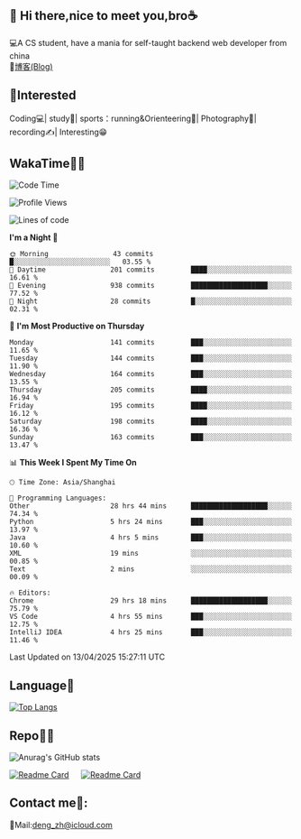 👋 Hi there,nice to meet you,bro☕
---
💻A CS student, have a mania for self-taught backend web developer from china   
📌[博客(Blog)](https://github.com/HealUP/MyBlog)

 <!-- waka-box start -->
 <!-- waka-box end -->
 
🧲**Interested**
--
Coding💻| study📖| sports：running&Orienteering🏃‍| Photography📸| recording✍️| Interesting😁

WakaTime👨‍💻
---
<!--START_SECTION:waka-->
![Code Time](http://img.shields.io/badge/Code%20Time-2%2C838%20hrs%2010%20mins-blue)

![Profile Views](http://img.shields.io/badge/Profile%20Views-0-blue)

![Lines of code](https://img.shields.io/badge/From%20Hello%20World%20I%27ve%20Written-205.1%20thousand%20lines%20of%20code-blue)

**I'm a Night 🦉** 

```text
🌞 Morning                43 commits          █░░░░░░░░░░░░░░░░░░░░░░░░   03.55 % 
🌆 Daytime                201 commits         ████░░░░░░░░░░░░░░░░░░░░░   16.61 % 
🌃 Evening                938 commits         ███████████████████░░░░░░   77.52 % 
🌙 Night                  28 commits          █░░░░░░░░░░░░░░░░░░░░░░░░   02.31 % 
```
📅 **I'm Most Productive on Thursday** 

```text
Monday                   141 commits         ███░░░░░░░░░░░░░░░░░░░░░░   11.65 % 
Tuesday                  144 commits         ███░░░░░░░░░░░░░░░░░░░░░░   11.90 % 
Wednesday                164 commits         ███░░░░░░░░░░░░░░░░░░░░░░   13.55 % 
Thursday                 205 commits         ████░░░░░░░░░░░░░░░░░░░░░   16.94 % 
Friday                   195 commits         ████░░░░░░░░░░░░░░░░░░░░░   16.12 % 
Saturday                 198 commits         ████░░░░░░░░░░░░░░░░░░░░░   16.36 % 
Sunday                   163 commits         ███░░░░░░░░░░░░░░░░░░░░░░   13.47 % 
```


📊 **This Week I Spent My Time On** 

```text
🕑︎ Time Zone: Asia/Shanghai

💬 Programming Languages: 
Other                    28 hrs 44 mins      ███████████████████░░░░░░   74.34 % 
Python                   5 hrs 24 mins       ███░░░░░░░░░░░░░░░░░░░░░░   13.97 % 
Java                     4 hrs 5 mins        ███░░░░░░░░░░░░░░░░░░░░░░   10.60 % 
XML                      19 mins             ░░░░░░░░░░░░░░░░░░░░░░░░░   00.85 % 
Text                     2 mins              ░░░░░░░░░░░░░░░░░░░░░░░░░   00.09 % 

🔥 Editors: 
Chrome                   29 hrs 18 mins      ███████████████████░░░░░░   75.79 % 
VS Code                  4 hrs 55 mins       ███░░░░░░░░░░░░░░░░░░░░░░   12.75 % 
IntelliJ IDEA            4 hrs 25 mins       ███░░░░░░░░░░░░░░░░░░░░░░   11.46 % 
```


 Last Updated on 13/04/2025 15:27:11 UTC
<!--END_SECTION:waka-->

Language🚀
---
[![Top Langs](https://github-readme-stats.vercel.app/api/top-langs/?username=HealUP&layout=compact&hide_border=true)](https://github.com/HealUP)

Repo🧑‍💻
---
![Anurag's GitHub stats](https://github-readme-stats.vercel.app/api?username=HealUP&count_private=true&show_icons=true&theme=gruvbox&hide_border=true) 

[![Readme Card](https://github-readme-stats.vercel.app/api/pin/?username=HealUP&repo=InternetEy&theme=transparent)](https://github.com/HealUP/InternetEy) &emsp;
[![Readme Card](https://github-readme-stats.vercel.app/api/pin/?username=HealUP&repo=CampusExperience&theme=transparent)](https://github.com/HealUP/CampusExperience)


Contact me📱:
---
📮Mail:deng_zh@icloud.com  
